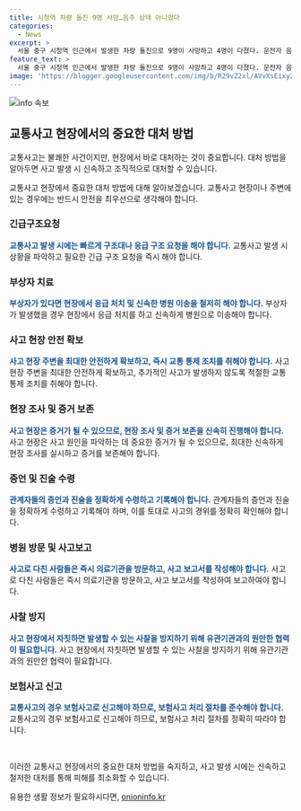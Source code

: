 ```yaml
---
title: 시청역 차량 돌진 9명 사망…음주 상태 아니었다
categories:
  - News
excerpt: >
  서울 중구 시청역 인근에서 발생한 차량 돌진으로 9명이 사망하고 4명이 다졌다. 운전자 음주 상태는 아니었으며 부상 상태라 진술 불가. 사망자 중에는 시청 직원도 있었고, 부상자에는 운전자의 동승자도 포함됐다. A씨는 급발진으로 주장 중. 현재 관련 사고는 CCTV, 블랙박스 등을 통해 엄정하게 수사 중이다. 사고로 현장에서 6명이 숨지고, 나머지는 병원 도중 사망했다.
feature_text: >
  서울 중구 시청역 인근에서 발생한 차량 돌진으로 9명이 사망하고 4명이 다졌다. 운전자 음주 상태는 아니었으며 부상 상태라 진술 불가. 사망자 중에는 시청 직원도 있었고, 부상자에는 운전자의 동승자도 포함됐다. A씨는 급발진으로 주장 중. 현재 관련 사고는 CCTV, 블랙박스 등을 통해 엄정하게 수사 중이다. 사고로 현장에서 6명이 숨지고, 나머지는 병원 도중 사망했다.
image: 'https://blogger.googleusercontent.com/img/b/R29vZ2xl/AVvXsEixyZcFfHzMRdzZMjFBmAUKJYCLCGyLL1o632UiGVXcaFdKo_bkvkuCioo0uUKlGfBVcT3P84aROyZIXSBEx3Aw5nCQ3pTgDom1WDC4m8eifvWiAmWEEVb4x6G_l8C0QH225ldMjyaFvpxGEBGNO37VmDTDMHGhJPq73UglMfDca1-0aw/s1600/blogspot.png'
---
```


<p><img src="https://blogger.googleusercontent.com/img/b/R29vZ2xl/AVvXsEixyZcFfHzMRdzZMjFBmAUKJYCLCGyLL1o632UiGVXcaFdKo_bkvkuCioo0uUKlGfBVcT3P84aROyZIXSBEx3Aw5nCQ3pTgDom1WDC4m8eifvWiAmWEEVb4x6G_l8C0QH225ldMjyaFvpxGEBGNO37VmDTDMHGhJPq73UglMfDca1-0aw/s1600/blogspot.png" alt="info 속보" /></p>

<h2 data-ke-size="size26">교통사고 현장에서의 중요한 대처 방법</h2>

<p>교통사고는 불쾌한 사건이지만, 현장에서 바로 대처하는 것이 중요합니다. 대처 방법을 알아두면 사고 발생 시 신속하고 조직적으로 대처할 수 있습니다.</p>

<p data-ke-size="size16">교통사고 현장에서 중요한 대처 방법에 대해 알아보겠습니다. 교통사고 현장이나 주변에 있는 경우에는 반드시 안전을 최우선으로 생각해야 합니다.</p>

<h3>긴급구조요청</h3>

<p><b><span style="color: #1a5490;">교통사고 발생 시에는 빠르게 구조대나 응급 구조 요청을 해야 합니다.</span></b>
교통사고 발생 시 상황을 파악하고 필요한 긴급 구조 요청을 즉시 해야 합니다. </p>

<h3>부상자 치료</h3>

<p><b><span style="color: #1a5490;">부상자가 있다면 현장에서 응급 처치 및 신속한 병원 이송을 철저히 해야 합니다.</span></b>
부상자가 발생했을 경우 현장에서 응급 처치를 하고 신속하게 병원으로 이송해야 합니다. </p>

<h3>사고 현장 안전 확보</h3>

<p><b><span style="color: #1a5490;">사고 현장 주변을 최대한 안전하게 확보하고, 즉시 교통 통제 조치를 취해야 합니다.</span></b>
사고 현장 주변을 최대한 안전하게 확보하고, 추가적인 사고가 발생하지 않도록 적절한 교통 통제 조치를 취해야 합니다.</p>

<h3>현장 조사 및 증거 보존</h3>

<p><b><span style="color: #1a5490;">사고 현장은 증거가 될 수 있으므로, 현장 조사 및 증거 보존을 신속히 진행해야 합니다.</span></b>
사고 현장은 사고 원인을 파악하는 데 중요한 증거가 될 수 있으므로, 최대한 신속하게 현장 조사를 실시하고 증거를 보존해야 합니다. </p>

<h3>증언 및 진술 수령</h3>

<p><b><span style="color: #1a5490;">관계자들의 증언과 진술을 정확하게 수령하고 기록해야 합니다.</span></b>
관계자들의 증언과 진술을 정확하게 수령하고 기록해야 하며, 이를 토대로 사고의 경위를 정확히 확인해야 합니다.</p>

<h3>병원 방문 및 사고보고</h3>

<p><b><span style="color: #1a5490;">사고로 다친 사람들은 즉시 의료기관을 방문하고, 사고 보고서를 작성해야 합니다.</span></b>
사고로 다친 사람들은 즉시 의료기관을 방문하고, 사고 보고서를 작성하여 보고하여야 합니다. </p>

<h3>사찰 방지</h3>

<p><b><span style="color: #1a5490;">사고 현장에서 자칫하면 발생할 수 있는 사찰을 방지하기 위해 유관기관과의 원만한 협력이 필요합니다.</span></b>
사고 현장에서 자칫하면 발생할 수 있는 사찰을 방지하기 위해 유관기관과의 원만한 협력이 필요합니다.</p>

<h3>보험사고 신고</h3>

<p><b><span style="color: #1a5490;">교통사고의 경우 보험사고로 신고해야 하므로, 보험사고 처리 절차를 준수해야 합니다.</span></b>
교통사고의 경우 보험사고로 신고해야 하므로, 보험사고 처리 절차를 정확히 따라야 합니다.</p>

<p data-ke-size="size16">&nbsp;</p>

<p>이러한 교통사고 현장에서의 중요한 대처 방법을 숙지하고, 사고 발생 시에는 신속하고 철저한 대처를 통해 피해를 최소화할 수 있습니다.</p>
유용한 생활 정보가 필요하시다면, <a href="https://onioninfo.kr" rel="dofollow">onioninfo.kr</a>


